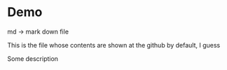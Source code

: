 # Demo

md -> mark down file

This is the file  whose contents are shown at the github by default, I guess
 
Some description
